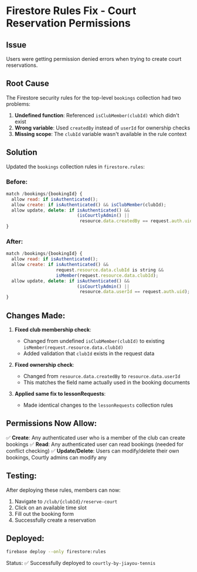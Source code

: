 # Firestore Rules Fix - Court Reservation Permissions

## Issue
Users were getting permission denied errors when trying to create court reservations.

## Root Cause
The Firestore security rules for the top-level `bookings` collection had two problems:

1. **Undefined function**: Referenced `isClubMember(clubId)` which didn't exist
2. **Wrong variable**: Used `createdBy` instead of `userId` for ownership checks
3. **Missing scope**: The `clubId` variable wasn't available in the rule context

## Solution
Updated the `bookings` collection rules in `firestore.rules`:

### Before:
```javascript
match /bookings/{bookingId} {
  allow read: if isAuthenticated();
  allow create: if isAuthenticated() && isClubMember(clubId);
  allow update, delete: if isAuthenticated() && 
                           (isCourtlyAdmin() || 
                            resource.data.createdBy == request.auth.uid);
}
```

### After:
```javascript
match /bookings/{bookingId} {
  allow read: if isAuthenticated();
  allow create: if isAuthenticated() && 
                   request.resource.data.clubId is string &&
                   isMember(request.resource.data.clubId);
  allow update, delete: if isAuthenticated() && 
                           (isCourtlyAdmin() || 
                            resource.data.userId == request.auth.uid);
}
```

## Changes Made:

1. **Fixed club membership check**: 
   - Changed from undefined `isClubMember(clubId)` to existing `isMember(request.resource.data.clubId)`
   - Added validation that `clubId` exists in the request data

2. **Fixed ownership check**:
   - Changed from `resource.data.createdBy` to `resource.data.userId`
   - This matches the field name actually used in the booking documents

3. **Applied same fix to lessonRequests**:
   - Made identical changes to the `lessonRequests` collection rules

## Permissions Now Allow:

✅ **Create**: Any authenticated user who is a member of the club can create bookings
✅ **Read**: Any authenticated user can read bookings (needed for conflict checking)
✅ **Update/Delete**: Users can modify/delete their own bookings, Courtly admins can modify any

## Testing:
After deploying these rules, members can now:
1. Navigate to `/club/{clubId}/reserve-court`
2. Click on an available time slot
3. Fill out the booking form
4. Successfully create a reservation

## Deployed:
```bash
firebase deploy --only firestore:rules
```

Status: ✅ Successfully deployed to `courtly-by-jiayou-tennis`
